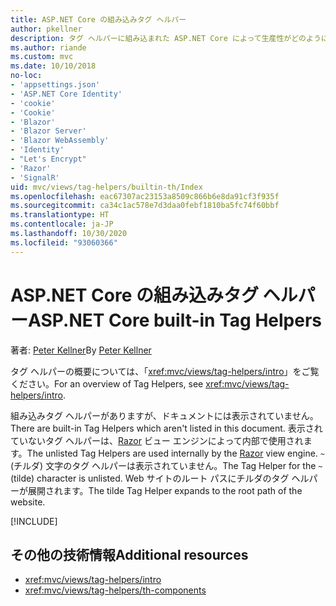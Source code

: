 ```yaml
---
title: ASP.NET Core の組み込みタグ ヘルパー
author: pkellner
description: タグ ヘルパーに組み込まれた ASP.NET Core によって生産性がどのように向上するかをご確認ください。
ms.author: riande
ms.custom: mvc
ms.date: 10/10/2018
no-loc:
- 'appsettings.json'
- 'ASP.NET Core Identity'
- 'cookie'
- 'Cookie'
- 'Blazor'
- 'Blazor Server'
- 'Blazor WebAssembly'
- 'Identity'
- "Let's Encrypt"
- 'Razor'
- 'SignalR'
uid: mvc/views/tag-helpers/builtin-th/Index
ms.openlocfilehash: eac67307ac23153a8509c866b6e8da91cf3f935f
ms.sourcegitcommit: ca34c1ac578e7d3daa0febf1810ba5fc74f60bbf
ms.translationtype: HT
ms.contentlocale: ja-JP
ms.lasthandoff: 10/30/2020
ms.locfileid: "93060366"
---
```

# <a name="aspnet-core-built-in-tag-helpers"></a><span data-ttu-id="a44e5-103">ASP.NET Core の組み込みタグ ヘルパー</span><span class="sxs-lookup"><span data-stu-id="a44e5-103">ASP.NET Core built-in Tag Helpers</span></span>

<span data-ttu-id="a44e5-104">著者: [Peter Kellner](https://peterkellner.net)</span><span class="sxs-lookup"><span data-stu-id="a44e5-104">By [Peter Kellner](https://peterkellner.net)</span></span>

<span data-ttu-id="a44e5-105">タグ ヘルパーの概要については、「<xref:mvc/views/tag-helpers/intro>」をご覧ください。</span><span class="sxs-lookup"><span data-stu-id="a44e5-105">For an overview of Tag Helpers, see <xref:mvc/views/tag-helpers/intro>.</span></span>

<span data-ttu-id="a44e5-106">組み込みタグ ヘルパーがありますが、ドキュメントには表示されていません。</span><span class="sxs-lookup"><span data-stu-id="a44e5-106">There are built-in Tag Helpers which aren't listed in this document.</span></span> <span data-ttu-id="a44e5-107">表示されていないタグ ヘルパーは、[Razor](xref:mvc/views/razor) ビュー エンジンによって内部で使用されます。</span><span class="sxs-lookup"><span data-stu-id="a44e5-107">The unlisted Tag Helpers are used internally by the [Razor](xref:mvc/views/razor) view engine.</span></span> <span data-ttu-id="a44e5-108">`~` (チルダ) 文字のタグ ヘルパーは表示されていません。</span><span class="sxs-lookup"><span data-stu-id="a44e5-108">The Tag Helper for the `~` (tilde) character is unlisted.</span></span> <span data-ttu-id="a44e5-109">Web サイトのルート パスにチルダのタグ ヘルパーが展開されます。</span><span class="sxs-lookup"><span data-stu-id="a44e5-109">The tilde Tag Helper expands to the root path of the website.</span></span>

[!INCLUDE[](~/includes/built-in-TH.md)]

## <a name="additional-resources"></a><span data-ttu-id="a44e5-110">その他の技術情報</span><span class="sxs-lookup"><span data-stu-id="a44e5-110">Additional resources</span></span>

* <xref:mvc/views/tag-helpers/intro>
* <xref:mvc/views/tag-helpers/th-components>
